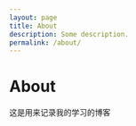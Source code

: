```yaml
---
layout: page
title: About
description: Some description.
permalink: /about/
---
```


# About
这是用来记录我的学习的博客

